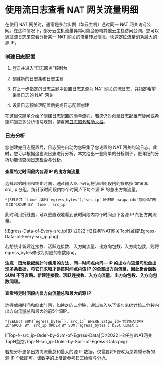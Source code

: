 # 使用流日志查看 NAT 网关流量明细

在使用 NAT 网关时，通常是多台实例（如云主机）通过同一 NAT 网关访问公网。在这种情况下，部分云主机流量异常可能会影响其他云主机访问公网。您可以通过流日志来查看分析某一 NAT 网关的流量转发情况，快速定位流量消耗最大的源 IP。

### 创建日志配置

1. 登录并进入“日志服务”控制台

2. 创建新的日志集和日志主题

3. 在上一步指定的日志主题中设置日志来源为 NAT 网关的流日志，并指定希望采集日志的 NAT 网关

4. 设置日志预处理配置后完成日志配置创建

在这里仅简单介绍了创建日志配置的简单流程，若您仍对创建日志配置有疑问或希望知道更多分析语句规则，请查阅[日志服务帮助文档](https://docs.jdcloud.com/log-service/logservice-started)。

### 日志分析

您创建完日志配置后，日志服务自动为您采集了您设置的 NAT 网关的流日志。此时，您可以根据这些流日志进行分析。本文给出一些简单的分析例子，更详细的分析功能请查阅[日志检索与分析](https://docs.jdcloud.com/log-service/kvsearch)。

#### 查看特定时间段内各源 IP 的出方向流量

选择起始时间和终止时间，通过输入以下语句将该时间段内的数据按 time 和 src_ip 分组，统计该时间段内每个时间点下每个源 IP 的总出方向流量。

```
*|SELECT `time`,SUM(`egress_bytes`),`src_ip` WHERE natgw_id='您的NAT网关ID'GROUP BY `time`,`src_ip`
```

此时利用折线图，可以更直观地看到该时间段内每个时间点下各源 IP 的出方向流量。

![Egress-Data-of-Every-src_ip](D:\2022 H2任务\NAT网关TopN监控\Egress-Data-of-Every-src_ip.png)

若想统计新建连接数、活跃连接数、入方向流量、出方向包数、入方向包数，则将egress_bytes修改为对应的参数即可。

**注意：因为数据统计时使用的方法，同一时间点内同一 IP 的出方向流量可能会出现多条数据，将它们求和才是该时间点内该 IP 的全部出方向流量，因此聚合函数 SUM 不可省略。新建连接数、活跃连接数、入方向流量、出方向包数、入方向包数同理。**

#### 查看特定时间段内出方向流量总和最大的源 IP

选择起始时间和终止时间，如特定的三分钟，通过输入以下语句来统计该三分钟内出方向流量总和最大的前5个源IP。

```
*|SELECT SUM(`egress_bytes`),`src_ip` WHERE natgw_id='您的NAT网关ID'GROUP BY `src_ip`ORDER BY SUM(`egress_bytes`) DESC limit 5
```

![Top-N-src_ip-Order-by-Sum-of-Egress-Data](D:\2022 H2任务\NAT网关TopN监控\Top-N-src_ip-Order-by-Sum-of-Egress-Data.png)

若想分析更多出方向流量总和最大的源 IP 数据，仅需要将5修改为您希望分析的源 IP 个数即可。该数字的上限请参考[日志检索与分析](https://docs.jdcloud.com/log-service/analysis)。

